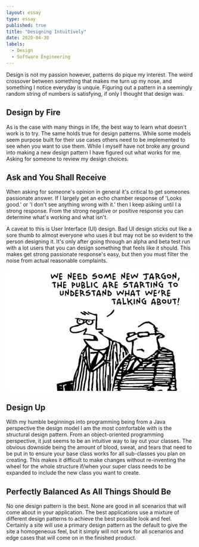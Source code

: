 ```yaml
---
layout: essay
type: essay
published: true
title: "Designing Intuitively"
date: 2020-04-30
labels:
  - Design
  - Software Engineering
---
```


Design is not my passion however, patterns do pique my interest. The weird crossover between something that makes me turn up my nose, and something I notice everyday is unquie. Figuring out a pattern in a seemingly random string of numbers is satisfying, if only I thought that design was.

## Design by Fire

As is the case with many things in life, the best way to learn what doesn't work is to try. The same holds true for design patterns. While some models seem purpose built for their use cases others need to be implemented to see when you want to use them. While I myself have not broke any ground into making a new design pattern I have figured out what works for me. Asking for someone to review my design choices.

## Ask and You Shall Receive

When asking for someone's opinion in general it's critical to get someones passionate answer.  If I largely get an echo chamber response of 'Looks good.' or 'I don't see anything wrong with it.' then I keep asking until I a strong response. From the strong negative or positive response you can determine what's working and what isn't.
 
 A caveat to this is User Interface (UI) design. Bad UI design sticks out like a sore thumb to almost everyone who uses it but may not be so evident to the person designing it. It's only after going through an alpha and beta test run with a lot users that you can design something that feels like it should. This makes get strong passionate response's easy, but then you must filter the noise from actual reasonable complaints.

 <div style="text-align: left"> <img src="../images/design_comic.jpg"> </div>

## Design Up

With my humble beginnings into programming being from a Java perspective the design model I am the most comfortable with is the structural design pattern.  From an object-oriented programming perspective, it just seems to be an intuitive way to lay out your classes. The obvious downside being the amount of blood, sweat, and tears that need to be put in to ensure your base class works for all sub-classes you plan on creating. This makes it difficult to make changes without re-inventing the wheel for the whole structure if/when your super class needs to be expanded to include the new class you want to create.

## Perfectly Balanced As All Things Should Be

No one design pattern is the best. None are good in all scenarios that will come about in your application. The best applications use a mixture of different design patterns to achieve the best possible look and feel. Certainly a site will use a primary design pattern as the default to give the site a homogeneous feel, but it simply will not work for all scenarios and edge cases that will come on in the finished product.


